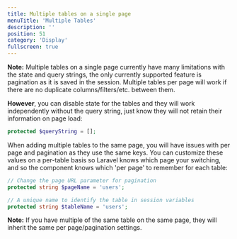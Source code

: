 ```yaml
---
title: Multiple tables on a single page
menuTitle: 'Multiple Tables'
description: ''
position: 51
category: 'Display'
fullscreen: true
---
```


<alert type='warning'>**Note:** Multiple tables on a single page currently have many limitations with the state and query strings, the only currently supported feature is pagination as it is saved in the session. Multiple tables per page will work if there are no duplicate columns/filters/etc. between them.</alert>

**However**, you can disable state for the tables and they will work independently without the query string, just know they will not retain their information on page load:

```php
protected $queryString = [];
```

When adding multiple tables to the same page, you will have issues with per page and pagination as they use the same keys. You can customize these values on a per-table basis so Laravel knows which page your switching, and so the component knows which 'per page' to remember for each table:

```php
// Change the page URL parameter for pagination
protected string $pageName = 'users';

// A unique name to identify the table in session variables
protected string $tableName = 'users';
```

<alert type='info'>**Note:** If you have multiple of the same table on the same page, they will inherit the same per page/pagination settings.</alert>

